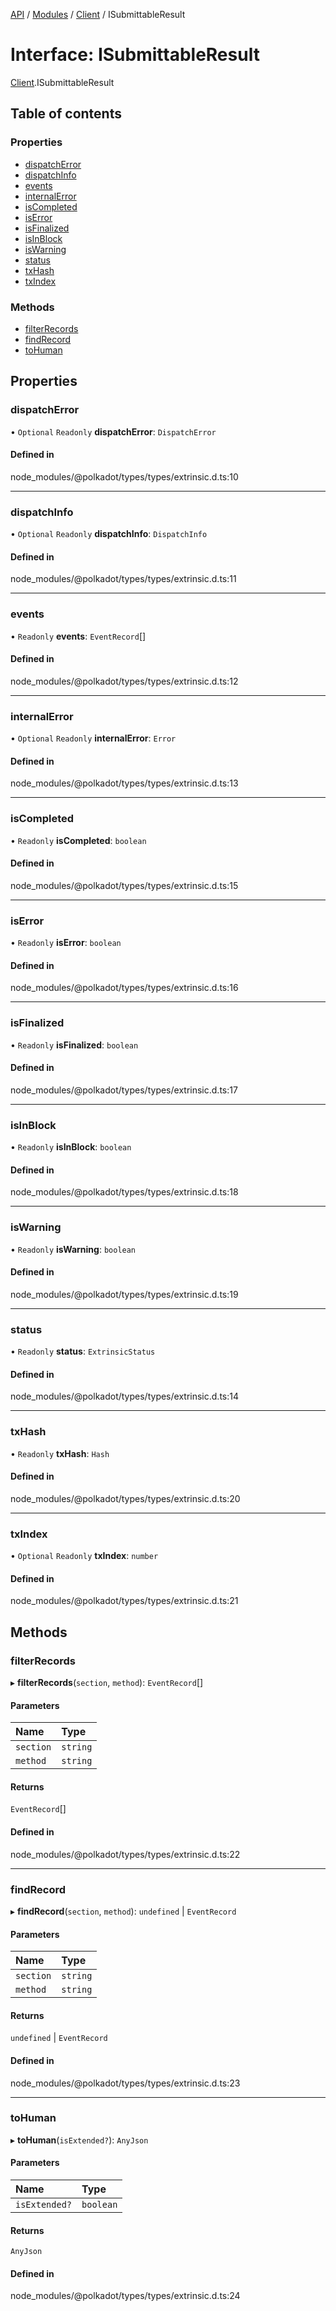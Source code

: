 [API](../API.md) / [Modules](../modules.md) / [Client](../modules/Client.md) / ISubmittableResult

# Interface: ISubmittableResult

[Client](../modules/Client.md).ISubmittableResult

## Table of contents

### Properties

- [dispatchError](Client.ISubmittableResult.md#dispatcherror)
- [dispatchInfo](Client.ISubmittableResult.md#dispatchinfo)
- [events](Client.ISubmittableResult.md#events)
- [internalError](Client.ISubmittableResult.md#internalerror)
- [isCompleted](Client.ISubmittableResult.md#iscompleted)
- [isError](Client.ISubmittableResult.md#iserror)
- [isFinalized](Client.ISubmittableResult.md#isfinalized)
- [isInBlock](Client.ISubmittableResult.md#isinblock)
- [isWarning](Client.ISubmittableResult.md#iswarning)
- [status](Client.ISubmittableResult.md#status)
- [txHash](Client.ISubmittableResult.md#txhash)
- [txIndex](Client.ISubmittableResult.md#txindex)

### Methods

- [filterRecords](Client.ISubmittableResult.md#filterrecords)
- [findRecord](Client.ISubmittableResult.md#findrecord)
- [toHuman](Client.ISubmittableResult.md#tohuman)

## Properties

### dispatchError

• `Optional` `Readonly` **dispatchError**: `DispatchError`

#### Defined in

node_modules/@polkadot/types/types/extrinsic.d.ts:10

___

### dispatchInfo

• `Optional` `Readonly` **dispatchInfo**: `DispatchInfo`

#### Defined in

node_modules/@polkadot/types/types/extrinsic.d.ts:11

___

### events

• `Readonly` **events**: `EventRecord`[]

#### Defined in

node_modules/@polkadot/types/types/extrinsic.d.ts:12

___

### internalError

• `Optional` `Readonly` **internalError**: `Error`

#### Defined in

node_modules/@polkadot/types/types/extrinsic.d.ts:13

___

### isCompleted

• `Readonly` **isCompleted**: `boolean`

#### Defined in

node_modules/@polkadot/types/types/extrinsic.d.ts:15

___

### isError

• `Readonly` **isError**: `boolean`

#### Defined in

node_modules/@polkadot/types/types/extrinsic.d.ts:16

___

### isFinalized

• `Readonly` **isFinalized**: `boolean`

#### Defined in

node_modules/@polkadot/types/types/extrinsic.d.ts:17

___

### isInBlock

• `Readonly` **isInBlock**: `boolean`

#### Defined in

node_modules/@polkadot/types/types/extrinsic.d.ts:18

___

### isWarning

• `Readonly` **isWarning**: `boolean`

#### Defined in

node_modules/@polkadot/types/types/extrinsic.d.ts:19

___

### status

• `Readonly` **status**: `ExtrinsicStatus`

#### Defined in

node_modules/@polkadot/types/types/extrinsic.d.ts:14

___

### txHash

• `Readonly` **txHash**: `Hash`

#### Defined in

node_modules/@polkadot/types/types/extrinsic.d.ts:20

___

### txIndex

• `Optional` `Readonly` **txIndex**: `number`

#### Defined in

node_modules/@polkadot/types/types/extrinsic.d.ts:21

## Methods

### filterRecords

▸ **filterRecords**(`section`, `method`): `EventRecord`[]

#### Parameters

| Name | Type |
| :------ | :------ |
| `section` | `string` |
| `method` | `string` |

#### Returns

`EventRecord`[]

#### Defined in

node_modules/@polkadot/types/types/extrinsic.d.ts:22

___

### findRecord

▸ **findRecord**(`section`, `method`): `undefined` \| `EventRecord`

#### Parameters

| Name | Type |
| :------ | :------ |
| `section` | `string` |
| `method` | `string` |

#### Returns

`undefined` \| `EventRecord`

#### Defined in

node_modules/@polkadot/types/types/extrinsic.d.ts:23

___

### toHuman

▸ **toHuman**(`isExtended?`): `AnyJson`

#### Parameters

| Name | Type |
| :------ | :------ |
| `isExtended?` | `boolean` |

#### Returns

`AnyJson`

#### Defined in

node_modules/@polkadot/types/types/extrinsic.d.ts:24

